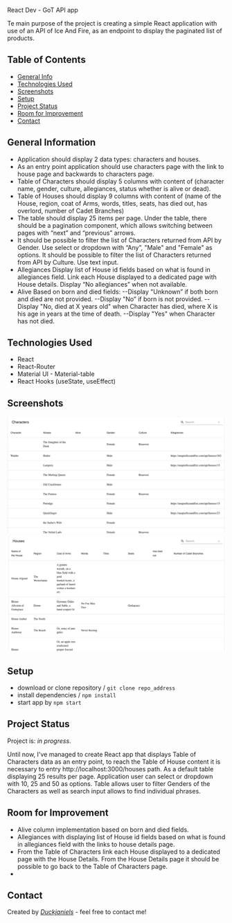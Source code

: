 React Dev - GoT API app



Te main purpose of the project is creating a simple React application 
with use of an API of Ice And Fire, as an endpoint to display the paginated list of products.

## Table of Contents

* [General Info](#general-information)
* [Technologies Used](#technologies-used)
* [Screenshots](#screenshots)
* [Setup](#setup)
* [Project Status](#project-status)
* [Room for Improvement](#room-for-improvement)
* [Contact](#contact)

## General Information

- Application should display 2 data types: characters and houses.
- As an entry point application should use characters page with the link to house page and backwards to characters page.
- Table of Characters should display 5 columns with content of (character name, gender, culture, allegiances, status whether is alive or dead).
- Table of Houses should display 9 columns with content of (name of the House, region, coat of Arms, words, titles, seats, has died out, has overlord, number of Cadet Branches)
- The table should display 25 items per page. Under the table, there should be a pagination component, which allows switching between pages with “next” and “previous” arrows.
- It should be possible to filter the list of Characters returned from API by Gender.
  Use select or dropdown with “Any”, "Male" and "Female" as options.
  It should be possible to filter the list of Characters returned from API by Culture.
  Use text input.
- Allegiances
  Display list of House id fields based on what is found in allegiances field.
  Link each House displayed to a dedicated page with House details.
  Display “No allegiances” when not available.
- Alive
  Based on born and died fields:
  --Display "Unknown” if both born and died are not provided. 
  --Display "No” if born is not provided.
  --Display "No, died at X years old" when Character has died, where X is his age in years at the time
  of death.
  --Display "Yes" when Character has not died.
## Technologies Used

- React
- React-Router
- Material UI - Material-table
- React Hooks (useState, useEffect)

## Screenshots

![1](./src/assets/ss1.png)
![2](./src/assets/ss2.png)


## Setup

- download or clone repository / `git clone repo_address`
- install dependencies / `npm install`
- start app by `npm start`

## Project Status

Project is: _in progress_.

Until now, I've managed to create React app that displays Table of Characters data as an entry point, to reach the Table of House content it is necessary to entry http://localhost:3000/houses path.
As a default table displaying 25 results per page. Application user can select or dropdown with 10, 25 and 50 as options.
Table allows user to filter Genders of the Characters as well as search input allows to find individual phrases.

## Room for Improvement

- Alive column implementation based on born and died fields.
- Allegiances with displaying list of House id fields based on what is found in allegiances field with the links to house details page.
- From the Table of Characters link each House displayed to a dedicated page with the House Details.
  From the House Details page it should be possible to go back to the Table of Characters page.
- 
## Contact

Created by [_Duckjaniels_](https://www.linkedin.com/in/maksym-kaczorowski-008b3a154/) - feel free to contact me!